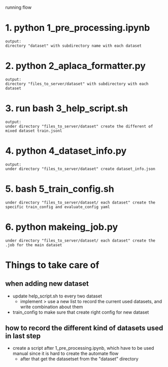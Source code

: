 running flow
# 1. python 1_pre_processing.ipynb 
```
output: 
directory "dataset" with subdirectory name with each dataset
```
# 2. python 2_aplaca_formatter.py
```
output:
directory "files_to_server/dataset" with subdirectory with each dataset
```
# 3. run bash 3_help_script.sh
```
output:
under directory "files_to_server/dataset" create the different of mixed dataset train.jsonl
```
# 4. python 4_dataset_info.py
```
output: 
under directory "files_to_server/dataset" create dataset_info.json
```
# 5. bash 5_train_config.sh
```
under directory "files_to_server/dataset/ each dataset" create the specific train_config and evaluate_config yaml
```
# 6. python makeing_job.py
```
under directory "files_to_server/dataset/ each dataset" create the .job for the main dataset
```

# Things to take care of
## when adding new dataset
- update help_script.sh to every two dataset
    - implement > use a new list to record the current used datasets, and write combination about them
- train_config to make sure that create right config for new dataset
## how to record the different kind of datasets used in last step
- create a script after 1_pre_processing.ipynb, which have to be used manual since it is hard to create the automate flow
    - after that get the datasetset from the "dataset" directory